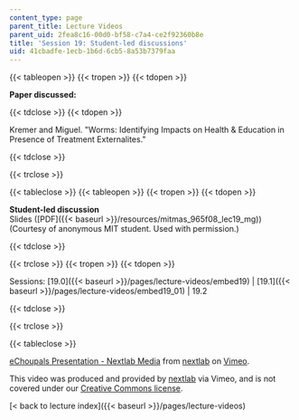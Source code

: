 ```yaml
---
content_type: page
parent_title: Lecture Videos
parent_uid: 2fea8c16-00d0-bf58-c7a4-ce2f92360b8e
title: 'Session 19: Student-led discussions'
uid: 41cbadfe-1ecb-1b6d-6cb5-8a53b7379faa
---
```


{{< tableopen >}}
{{< tropen >}}
{{< tdopen >}}


**Paper discussed:**


{{< tdclose >}}
{{< tdopen >}}


Kremer and Miguel. "Worms: Identifying Impacts on Health & Education in Presence of Treatment Externalites."


{{< tdclose >}}

{{< trclose >}}

{{< tableclose >}}
{{< tableopen >}}
{{< tropen >}}
{{< tdopen >}}


**Student-led discussion**  
Slides ([PDF]({{< baseurl >}}/resources/mitmas_965f08_lec19_mg)) (Courtesy of anonymous MIT student. Used with permission.)


{{< tdclose >}}

{{< trclose >}}
{{< tropen >}}
{{< tdopen >}}


Sessions: [19.0]({{< baseurl >}}/pages/lecture-videos/embed19) | [19.1]({{< baseurl >}}/pages/lecture-videos/embed19_01) | 19.2


{{< tdclose >}}

{{< trclose >}}

{{< tableclose >}}

[eChoupals Presentation - Nextlab Media](https://vimeo.com/3240350) from [nextlab](https://vimeo.com/3240350) on [Vimeo](https://vimeo.com).

This video was produced and provided by [nextlab](http://vimeo.com/nextlab) via Vimeo, and is not covered under our [Creative Commons license](/terms/#cc).

[\< back to lecture index]({{< baseurl >}}/pages/lecture-videos)